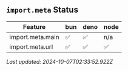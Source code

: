 <!-- Generated by: npm run test:report -->

## `import.meta` Status

Feature | bun | deno | node
--- | --- | --- | ---
import.meta.main | ✅ | ✅ | n/a
import.meta.url | ✅ | ✅ | ✅


*Last updated: 2024-10-07T02:33:52.922Z*
